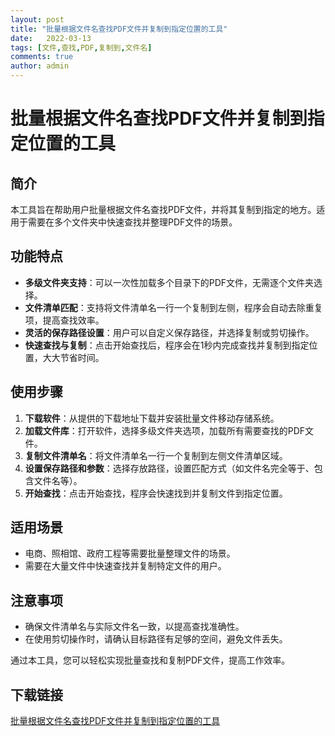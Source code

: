 ```yaml
---
layout: post
title: "批量根据文件名查找PDF文件并复制到指定位置的工具"
date:   2022-03-13
tags: [文件,查找,PDF,复制到,文件名]
comments: true
author: admin
---
```

# 批量根据文件名查找PDF文件并复制到指定位置的工具

## 简介
本工具旨在帮助用户批量根据文件名查找PDF文件，并将其复制到指定的地方。适用于需要在多个文件夹中快速查找并整理PDF文件的场景。

## 功能特点
- **多级文件夹支持**：可以一次性加载多个目录下的PDF文件，无需逐个文件夹选择。
- **文件清单匹配**：支持将文件清单名一行一个复制到左侧，程序会自动去除重复项，提高查找效率。
- **灵活的保存路径设置**：用户可以自定义保存路径，并选择复制或剪切操作。
- **快速查找与复制**：点击开始查找后，程序会在1秒内完成查找并复制到指定位置，大大节省时间。

## 使用步骤
1. **下载软件**：从提供的下载地址下载并安装批量文件移动存储系统。
2. **加载文件库**：打开软件，选择多级文件夹选项，加载所有需要查找的PDF文件。
3. **复制文件清单名**：将文件清单名一行一个复制到左侧文件清单区域。
4. **设置保存路径和参数**：选择存放路径，设置匹配方式（如文件名完全等于、包含文件名等）。
5. **开始查找**：点击开始查找，程序会快速找到并复制文件到指定位置。

## 适用场景
- 电商、照相馆、政府工程等需要批量整理文件的场景。
- 需要在大量文件中快速查找并复制特定文件的用户。

## 注意事项
- 确保文件清单名与实际文件名一致，以提高查找准确性。
- 在使用剪切操作时，请确认目标路径有足够的空间，避免文件丢失。

通过本工具，您可以轻松实现批量查找和复制PDF文件，提高工作效率。

## 下载链接

[批量根据文件名查找PDF文件并复制到指定位置的工具](https://pan.quark.cn/s/300a18184b3c)